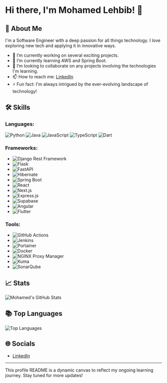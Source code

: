 # Hi there, I'm Mohamed Lehbib! 👋

## 🚀 About Me
I'm a Software Engineer with a deep passion for all things technology. I love exploring new tech and applying it in innovative ways.

- 🔭 I’m currently working on several exciting projects.
- 🌱 I’m currently learning AWS and Spring Boot.
- 👯 I’m looking to collaborate on any projects involving the technologies I'm learning.
- 📫 How to reach me: [LinkedIn](http://linkedin.com/in/mohamed-lehbib-abeidna-722970243) 
- ⚡ Fun fact: I'm always intrigued by the ever-evolving landscape of technology!

## 🛠 Skills
### **Languages:**
 ![Python](https://img.shields.io/badge/Python-3776AB?logo=python&logoColor=white&style=for-the-badge) 
 ![Java](https://img.shields.io/badge/Java-007396?logo=java&logoColor=white&style=for-the-badge)
 ![JavaScript](https://img.shields.io/badge/JavaScript-F7DF1E?logo=javascript&logoColor=black&style=for-the-badge)
 ![TypeScript](https://img.shields.io/badge/TypeScript-3178C6?logo=typescript&logoColor=white&style=for-the-badge)
 ![Dart](https://img.shields.io/badge/Dart-0175C2?logo=dart&logoColor=white&style=for-the-badge)

### **Frameworks:**
- ![Django Rest Framework](https://img.shields.io/badge/Django_Rest_Framework-092E20?logo=django&logoColor=white&style=for-the-badge)
- ![Flask](https://img.shields.io/badge/Flask-000000?logo=flask&logoColor=white&style=for-the-badge)
- ![FastAPI](https://img.shields.io/badge/FastAPI-009688?logo=fastapi&logoColor=white&style=for-the-badge)
- ![Hibernate](https://img.shields.io/badge/Hibernate-59666C?logo=hibernate&logoColor=white&style=for-the-badge)
- ![Spring Boot](https://img.shields.io/badge/Spring_Boot-6DB33F?logo=spring-boot&logoColor=white&style=for-the-badge)
- ![React](https://img.shields.io/badge/React-61DAFB?logo=react&logoColor=black&style=for-the-badge)
- ![Next.js](https://img.shields.io/badge/Next.js-000000?logo=next.js&logoColor=white&style=for-the-badge)
- ![Express.js](https://img.shields.io/badge/Express.js-000000?logo=express&logoColor=white&style=for-the-badge)
- ![Supabase](https://img.shields.io/badge/Supabase-3ECF8E?logo=supabase&logoColor=white&style=for-the-badge)
- ![Angular](https://img.shields.io/badge/Angular-DD0031?logo=angular&logoColor=white&style=for-the-badge)
- ![Flutter](https://img.shields.io/badge/Flutter-02569B?logo=flutter&logoColor=white&style=for-the-badge)

### **Tools:**
- ![GitHub Actions](https://img.shields.io/badge/GitHub_Actions-2088FF?logo=github-actions&logoColor=white&style=for-the-badge)
- ![Jenkins](https://img.shields.io/badge/Jenkins-D24939?logo=jenkins&logoColor=white&style=for-the-badge)
- ![Portainer](https://img.shields.io/badge/Portainer-13BEF9?logo=portainer&logoColor=white&style=for-the-badge)
- ![Docker](https://img.shields.io/badge/Docker-2496ED?logo=docker&logoColor=white&style=for-the-badge)
- ![NGINX Proxy Manager](https://img.shields.io/badge/NGINX_Proxy_Manager-269539?logo=nginx&logoColor=white&style=for-the-badge)
- ![Kuma](https://img.shields.io/badge/Kuma-FFD700?style=for-the-badge)
- ![SonarQube](https://img.shields.io/badge/SonarQube-4E9BCD?logo=sonarqube&logoColor=white&style=for-the-badge)


## 📈 Stats
![Mohamed's GitHub Stats](https://github-readme-stats.vercel.app/api?username=Mohamed-lehbib&show_icons=true&theme=tokyonight)

## 📚 Top Languages
![Top Languages](https://github-readme-stats.vercel.app/api/top-langs/?username=Mohamed-lehbib&layout=compact&theme=tokyonight)

## 🌐 Socials
- [LinkedIn](http://linkedin.com/in/mohamed-lehbib-abeidna-722970243)

<!--## 🖼️ My Favorite Projects--->
<!--[![Readme Card](https://github-readme-stats.vercel.app/api/pin/?username=[Your GitHub Username]&repo=[Repository Name]&theme=tokyonight)](https://github.com/[Your GitHub Username]/[Repository Name])-->

<!-- [![Readme Card](https://github-readme-stats.vercel.app/api/pin/?username=[Your GitHub Username]&repo=[Another Repository Name]&theme=tokyonight)](https://github.com/[Your GitHub Username]/[Another Repository Name])
-->

---

This profile README is a dynamic canvas to reflect my ongoing learning journey. Stay tuned for more updates!


